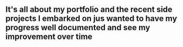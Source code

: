 ## It's all about my portfolio and the recent side projects I embarked on jus wanted to have my progress well documented and see my improvement over time 
